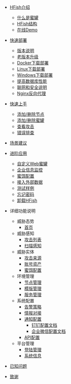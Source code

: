 - [HFish介绍](README)
  - [什么是蜜罐](1-1-honeypot)
  - [HFish结构](1-2-spec)
  - [在线Demo](1-3-demo)
  
- [快速部署](2-0-deploy)
  - [版本说明](download)
  - [老版本升级](update)
  - [Docker下载部署](2-1-docker)
  - [Linux下载部署](2-2-linux)
  - [Windows下载部署](2-3-windows)
  - [提高数据库性能](2-4-mariadb)
  - [联网和安全说明](2-5-env)
  - [Nginx反向代理](2-6-nginx)
  
- [快速上手](3-0-quickstart)
  - [添加/删除节点](3-1-nodemgmt)
  - [添加/删除蜜罐](3-2-potmgmt)
  - [查看攻击](3-3-checkattack)
  - [错误排查](3-4-debug)
  
- [场景建议](4-0-scene)

- [进阶应用](5-0-apply)
  - [自定义Web蜜罐](5-1-diy)
  - [企业信息监控](5-2-asset)
  - [蜜饵配置](5-3-decoy)
  - [接入外部数据](5-4-custom)
  - [测试样例](5-5-demo)
  - [忘记密码](5-6-passwd)
  - [卸载HFish](5-7-uninstall)
  
- 详细功能说明
  - 威胁态势
    - [首页](dashboard)
  - 威胁感知
    - [攻击列表](4-1-attack)
    - [扫描感知](4-2-scan)
  - 威胁实体
    - [攻击来源](5-1-source)
    - [账号资产](5-2-asset)
    - [蜜饵配置](5-3-lures)
  - 环境管理
    - [节点管理](3-1-node)
    - [模版管理](3-3-tmpl.md)
    - [服务管理](3-2-services)
  - 系统配置
    - [告警策略](6-3-alarm)
    - [情报对接](6-1-intel)
    - [通知配置](6-2-message)
      - [钉钉配置文档](6-2-1dingtalk)
      - [企业微信配置文档](6-2-2wechat)
    - [API配置](6-4-api)
  - 平台管理
    - [登陆管理](7-1-login)
    - [系统信息](7-2-info)
    
- [已知问题](known)
- [致谢](thanksforall)

